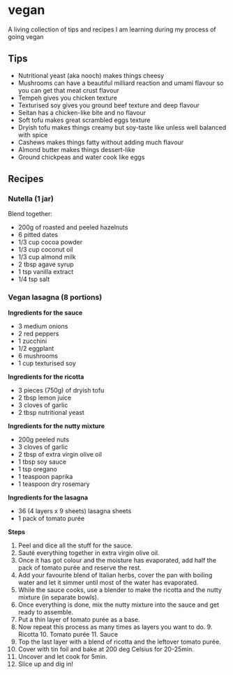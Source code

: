 # vegan
A living collection of tips and recipes I am learning during my process of going vegan

## Tips
- Nutritional yeast (aka nooch) makes things cheesy
- Mushrooms can have a beautiful milliard reaction and umami flavour so you can get that meat crust flavour
- Tempeh gives you chicken texture
- Texturised soy gives you ground beef texture and deep flavour
- Seitan has a chicken-like bite and no flavour
- Soft tofu makes great scrambled eggs texture
- Dryish tofu makes things creamy but soy-taste like unless well balanced with spice
- Cashews makes things fatty without adding much flavour
- Almond butter makes things dessert-like
- Ground chickpeas and water cook like eggs

## Recipes

### Nutella (1 jar)

Blend together:

- 200g of roasted and peeled hazelnuts
- 6 pitted dates
- 1/3 cup cocoa powder
- 1/3 cup coconut oil
- 1/3 cup almond milk
- 2 tbsp agave syrup
- 1 tsp vanilla extract
- 1/4 tsp salt

### Vegan lasagna (8 portions)

**Ingredients for the sauce**

- 3 medium onions
- 2 red peppers
- 1 zucchini
- 1/2 eggplant
- 6 mushrooms
- 1 cup texturised soy

**Ingredients for the ricotta**

- 3 pieces (750g) of dryish tofu
- 2 tbsp lemon juice
- 3 cloves of garlic
- 2 tbsp nutritional yeast

**Ingredients for the nutty mixture**

- 200g peeled nuts
- 3 cloves of garlic
- 2 tbsp of extra virgin olive oil
- 1 tbsp soy sauce
- 1 tsp oregano
- 1 teaspoon paprika
- 1 teaspoon dry rosemary

**Ingredients for the lasagna**

- 36 (4 layers x 9 sheets) lasagna sheets
- 1 pack of tomato purée

**Steps**

1. Peel and dice all the stuff for the sauce.
2. Sauté everything together in extra virgin olive oil.
3. Once it has got colour and the moisture has evaporated, add half the pack of tomato purée and reserve the rest. 
4. Add your favourite blend of Italian herbs, cover the pan with boiling water and let it simmer until most of the water has evaporated.
5. While the sauce cooks, use a blender to make the ricotta and the nutty mixture (in separate bowls).
6. Once everything is done, mix the nutty mixture into the sauce and get ready to assemble.
7. Put a thin layer of tomato purée as a base.
8. Now repeat this process as many times as layers you want to do.
	9. Ricotta
	10. Tomato purée
	11. Sauce
12. Top the last layer with a blend of ricotta and the leftover tomato purée.
13. Cover with tin foil and bake at 200 deg Celsius for 20-25min.
14. Uncover and let cook for 5min.
15. Slice up and dig in!